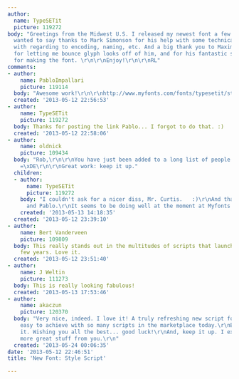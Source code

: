 ```yaml
---
author:
  name: TypeSETit
  picture: 119272
body: "Greetings from the Midwest U.S. I released my newest font a few days ago. I
  wanted to say thanks to Mark Simonson for his help with some technical questions
  with regarding to encoding, naming, etc. And a big thank you to Maximiliano Sproviero
  for letting me bounce glyph looks off of him, and for his fantastic suggestions
  for making the font. \r\n\r\nEnjoy!\r\n\r\nRL"
comments:
- author:
    name: PabloImpallari
    picture: 119114
  body: "Awesome work!\r\n\r\nhttp://www.myfonts.com/fonts/typesetit/style-script/"
  created: '2013-05-12 22:56:53'
- author:
    name: TypeSETit
    picture: 119272
  body: Thanks for posting the link Pablo... I forgot to do that. :)
  created: '2013-05-12 22:58:06'
- author:
    name: oldnick
    picture: 109434
  body: "Rob,\r\n\r\nYou have just been added to a long list of people whom I despise
    =\xDE\r\n\r\nGreat work: keep it up."
  children:
  - author:
      name: TypeSETit
      picture: 119272
    body: "I couldn't ask for a nicer diss, Mr. Curtis.   :)\r\nAnd thank you, Bert
      and Pablo.\r\nIt seems to be doing well at the moment at Myfonts."
    created: '2013-05-13 14:18:35'
  created: '2013-05-12 23:39:10'
- author:
    name: Bert Vanderveen
    picture: 109809
  body: This really stands out in the multitudes of scripts that launched the last
    few years. Love it.
  created: '2013-05-12 23:51:40'
- author:
    name: J Weltin
    picture: 111273
  body: This is really looking fabulous!
  created: '2013-05-13 17:53:46'
- author:
    name: akaczun
    picture: 120370
  body: "Very nice, indeed. I love it! A truly refreshing new script font.\r\nNot
    easy to achieve with so many scripts in the marketplace today.\r\nBut you did
    it. Wishing you all the best... good luck!\r\nAnd, keep it up. I expect to see
    more great stuff from you.\r\n"
  created: '2013-05-24 00:06:35'
date: '2013-05-12 22:46:51'
title: 'New Font: Style Script'

---
```

